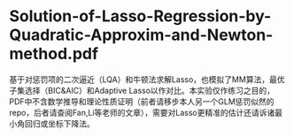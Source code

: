 # Solution-of-Lasso-Regression-by-Quadratic-Approxim-and-Newton-method.pdf
基于对惩罚项的二次逼近（LQA）和牛顿法求解Lasso，也模拟了MM算法，最优子集选择（BIC&amp;AIC）和Adaptive Lasso以作对比。本实验仅作练习之目的，PDF中不含数学推导和理论性质证明（前者请移步本人另一个GLM惩罚似然的repo，后者请查阅Fan,Li等老师的文章），需要对Lasso更精准的估计还请诉诸最小角回归或坐标下降法。
